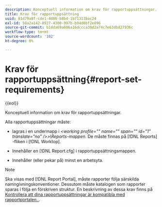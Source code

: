 ```yaml
---
description: Konceptuell information om krav för rapportuppsättningar.
title: Krav för rapportuppsättning
uuid: 81d79a8f-cde1-4d86-b8b4-1b71313bac24
exl-id: 58a2a142-8927-4300-997b-b94d0bf2e896
source-git-commit: b1dda69a606a16dccca30d2a74c7e63dbd27936c
workflow-type: tm+mt
source-wordcount: '102'
ht-degree: 0%

---
```


# Krav för rapportuppsättning{#report-set-requirements}

{{eol}}

Konceptuell information om krav för rapportuppsättningar.

Alla rapportuppsättningar måste:

* lagras i en undermapp i *&lt;working profile=&quot;&quot; name=&quot;&quot; span=&quot;&quot; id=&quot;1&quot; translate=&quot;no&quot; />>\Reports-mappen.* De måste finnas på [!DNL Reports] -fliken i [!DNL Worktop].

* Innehåller en [!DNL Report.cfg] i rapportuppsättningsmappen.
* Innehåller (eller pekar på) minst en arbetsyta.

>[!NOTE]
>
>Ska visas med [!DNL Report Portal], måste rapporter följa särskilda namngivningskonventioner. Dessutom måste katalogen som rapporter sparas i följa en förskriven struktur. En beskrivning av dessa krav finns på [Kontrollera att dina rapportuppsättningar är kompatibla med rapportportalen..](../../home/c-rpt-oview/c-install-rpt-port/c-rpt-port-user-inter.md#section-2b141e5d198a4bbea455699126c24706).
